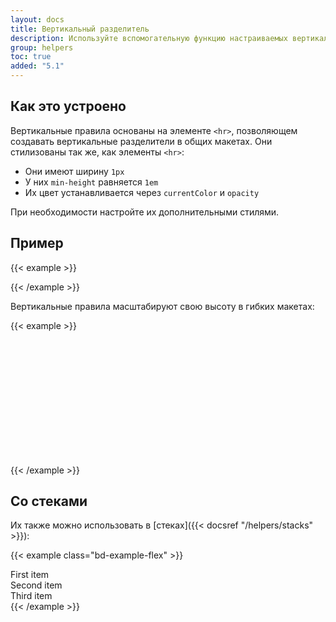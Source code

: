 ```yaml
---
layout: docs
title: Вертикальный разделитель
description: Используйте вспомогательную функцию настраиваемых вертикальных правил для создания вертикальных разделителей, таких как элемент `<hr>`.
group: helpers
toc: true
added: "5.1"
---
```


## Как это устроено

Вертикальные правила основаны на элементе `<hr>`, позволяющем создавать вертикальные разделители в общих макетах. Они стилизованы так же, как элементы `<hr>`:

- Они имеют ширину `1px`
- У них `min-height` равняется `1em`
- Их цвет устанавливается через `currentColor` и `opacity`

При необходимости настройте их дополнительными стилями.

## Пример

{{< example >}}
<div class="vr"></div>
{{< /example >}}

Вертикальные правила масштабируют свою высоту в гибких макетах:

{{< example >}}
<div class="d-flex" style="height: 200px;">
  <div class="vr"></div>
</div>
{{< /example >}}

## Со стеками

Их также можно использовать в [стеках]({{< docsref "/helpers/stacks" >}}):

{{< example class="bd-example-flex" >}}
<div class="hstack gap-3">
  <div class="p-2">First item</div>
  <div class="p-2 ms-auto">Second item</div>
  <div class="vr"></div>
  <div class="p-2">Third item</div>
</div>
{{< /example >}}
